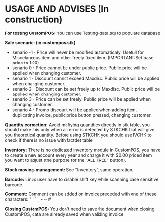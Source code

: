 # USAGE AND ADVISES (In construction)
**For testing CustomPOS:** You can use Testing-data.sql to populate database

**Sale scenario: (in custompos.stk)**
- senario -1 - Price will never be modified automaticaly. Usefull for Miscelaneous item and other freely fixed item. (IMPORTANT:Set base price to 1.00)
- senario 0 - Price cannot be under public price. Public price will be applied when changing customer.
- senario 1 - Discount cannot exceed Maxdisc. Public price will be applied when changing customer.
- senario 2 - Discount can be set freely up to Maxdisc. Public price will be applied when changing customer.
- senario 3 - Price can be set freely. Public price will be applied when changing customer.
- senario 4 - Promo discount will be applied when adding item, duplicating invoice, public price button pressed, changing customer.

**Quantity correction:**  Avoid mofiying quantities directly in stk table, you should make this only when an error is detected by STKCHK that will give you theoretical quantity. Before using STKCHK you should use IVCHK to check if there is no issue with factdet table

**Inventory:**  There is no dedicated inventory module in CustomPOS, you have to create a new account every year and charge it with $0.00 priced item you want to adjust (the purpose for the "ALL FREE" button).

**Stock moving-management:**  See "Inventory", same operation.

**Barcode:**  Linux user have to disable shift key while scanning case sensitive barcode.

**Comment:**  Comment can be added on invoice preceded with one of these characters:  " ' ` _ - ~ #

**Closing CustomPOS:** You don't need to save the document when closing CustomPOS, data are already saved when validing invoice

